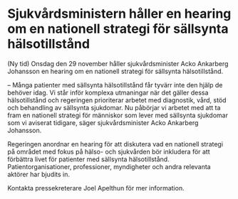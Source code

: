 # Sjukvårdsministern håller en hearing om en nationell strategi för sällsynta hälsotillstånd

(Ny tid) Onsdag den 29 november håller sjukvårdsminister Acko Ankarberg Johansson en hearing om en nationell strategi för sällsynta hälsotillstånd.

– Många patienter med sällsynta hälsotillstånd får tyvärr inte den hjälp de behöver idag. Vi står inför komplexa utmaningar när det gäller dessa hälsotillstånd och regeringen prioriterar arbetet med diagnostik, vård, stöd och behandling av sällsynta sjukdomar. Nu påbörjar vi arbetet med att ta fram en nationell strategi för människor som lever med sällsynta sjukdomar som vi aviserat tidigare, säger sjukvårdsminister Acko Ankarberg Johansson.

Regeringen anordnar en hearing för att diskutera vad en nationell strategi på området med fokus på hälso- och sjukvården bör inkludera för att förbättra livet för patienter med sällsynta hälsotillstånd. Patientorganisationer, professioner, myndigheter och andra relevanta aktörer har bjudits in.

Kontakta pressekreterare Joel Apelthun för mer information.
